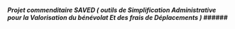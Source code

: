 ##### Projet commenditaire SAVED ( outils de Simplification Administrative pour la Valorisation du bénévolat Et des frais de Déplacements ) ###### ##